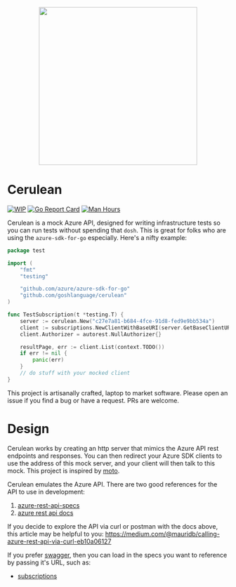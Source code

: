 <p align="center">
    <a href="https://aka.ms/free-account">
    <img src="https://raw.githubusercontent.com/ashleymcnamara/gophers/296b4d47f5313822b348e442837ca2d32a7704a3/Azure_Gophers.png" width="360"></a>
</p>

# Cerulean

[![WIP](https://img.shields.io/badge/alpha-unstable-yellow])]() [![Go Report Card](https://goreportcard.com/badge/github.com/goshlanguage/cerulean)](https://goreportcard.com/report/github.com/goshlanguage/cerulean) [![Man Hours](https://img.shields.io/endpoint?url=https%3A%2F%2Fmh.jessemillar.com%2Fhours%3Frepo%3Dhttps%3A%2F%2Fgithub.com%2Fgoshlanguage%2Fcerulean.git)](https://jessemillar.com/r/man-hours)

Cerulean is a mock Azure API, designed for writing infrastructure tests so you can run tests without spending that `dosh`. This is great for folks who are using the `azure-sdk-for-go` especially. Here's a nifty example:

```go
package test

import (
    "fmt"
    "testing"

    "github.com/azure/azure-sdk-for-go"
    "github.com/goshlanguage/cerulean"
)

func TestSubscription(t *testing.T) {
    server := cerulean.New("c27e7a81-b684-4fce-91d8-fed9e9bb534a")
    client := subscriptions.NewClientWithBaseURI(server.GetBaseClientURI())
    client.Authorizer = autorest.NullAuthorizer{}

    resultPage, err := client.List(context.TODO())
    if err != nil {
	    panic(err)
    }
    // do stuff with your mocked client
}
```

This project is artisanally crafted, laptop to market software. Please open an issue if you find a bug or have a request. PRs are welcome.

# Design

Cerulean works by creating an http server that mimics the Azure API rest endpoints and responses. You can then redirect your Azure SDK clients to use the address of this mock server, and your client will then talk to this mock. This project is inspired by [moto](https://github.com/spulec/moto).

Cerulean emulates the Azure API. There are two good references for the API to use in development:
 1. [azure-rest-api-specs](https://github.com/Azure/azure-rest-api-specs)
 1. [azure rest api docs](https://docs.microsoft.com/en-us/rest/api/azure/)

If you decide to explore the API via curl or postman with the docs above, this article may be helpful to you:
https://medium.com/@mauridb/calling-azure-rest-api-via-curl-eb10a06127

If you prefer [swagger](https://editor.swagger.io/), then you can load in the specs you want to reference by passing it's URL, such as:

- [subscriptions](https://raw.githubusercontent.com/Azure/azure-rest-api-specs/master/specification/subscription/resource-manager/Microsoft.Subscription/stable/2020-01-01/subscriptions.json)

